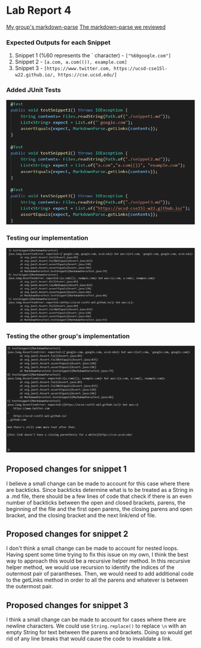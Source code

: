 # Lab Report 4

[My group's markdown-parse](https://github.com/matty-zee/markdown-parse.git)
[The markdown-parse we reviewed](https://github.com/JessalynWang/markdown-parse)

### Expected Outputs for each Snippet
1. Snippet 1 (%60 represents the \` character) - `["%60google.com"]` 
3. Snippet 2 - `[a.com, a.com(()), example.com]`
4. Snippet 3 - `[https://www.twitter.com, https://ucsd-cse15l-w22.github.io/, https://cse.ucsd.edu/]`

### Added JUnit Tests
![image](testSnippet2.png)

### Testing our implementation
![image](mytests.png)

### Testing the other group's implementation
![image](reviewtest.png)

## Proposed changes for snippet 1
I believe a small change can be made to account for this case where there are backticks. Since backticks  determine what is to be treated as a String in a .md file,
there should be a few lines of code that check if there is an even number of backticks between the open and closed brackets, parens, the beginning of the file and the first open parens, the closing parens and open bracket, and the closing bracket and the next link/end of file.

## Proposed changes for snippet 2
I don't think a small change can be made to account for nested loops. Having spent some time trying to fix this issue on my own, I think the best way to approach this would be a recursive helper method.
In this recursive helper method, we would use recursion to identify the indices of the outermost pair of parantheses. Then, we would need to add additional code to the getLinks method
in order to all the parens and whatever is between the outermost pair. 

## Proposed changes for snippet 3
I think a small change can be made to account for cases where there are newline characters. We could use `String.replace()` to replace `\n` with an empty String for text between the parens and brackets. 
Doing so would get rid of any line breaks that would cause the code to invalidate a link. 

